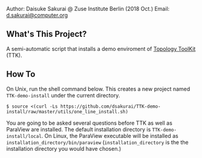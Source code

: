 Author: Daisuke Sakurai @ Zuse Institute Berlin (2018 Oct.)
Email: d.sakurai@computer.org

What's This Project?
--------------------

A semi-automatic script that installs a demo enviroment of [Topology ToolKit](https://topology-tool-kit.github.io/installation.html) (TTK).

How To
------

On Unix, run the shell command below.
This creates a new project named `TTK-demo-install` under the current directory.
~~~
$ source <(curl -Ls https://github.com/dsakurai/TTK-demo-install/raw/master/utils/one_line_install.sh)
~~~

You are going to be asked several questions before TTK as well as ParaView are installed.
The default installation directory is `TTK-demo-install/local`.
On Linux, the ParaView executable will be installed as `installation_directory/bin/paraview` (`installation_directory` is the the installation directory you would have chosen.)
